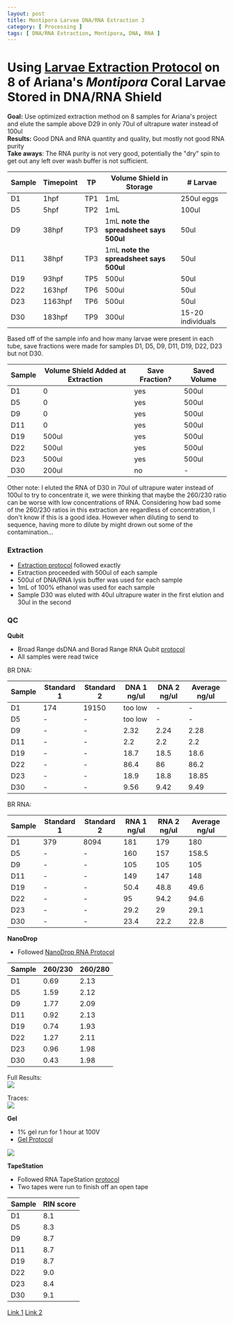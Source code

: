 ```yaml
---
layout: post
title: Montipora Larvae DNA/RNA Extraction 3
category: [ Processing ]
tags: [ DNA/RNA Extraction, Montipora, DNA, RNA ]
---
```


# Using [Larvae Extraction Protocol](https://meschedl.github.io/MESPutnam_Open_Lab_Notebook/Larvae-Ex-Protocol/) on 8 of Ariana's _Montipora_ Coral Larvae Stored in DNA/RNA Shield

**Goal:** Use optimized extraction method on 8 samples for Ariana's project and elute the sample above D29 in only 70ul of ultrapure water instead of 100ul  
**Results:** Good DNA and RNA quantity and quality, but mostly not good RNA purity  
**Take aways**: The RNA purity is not very good, potentially the "dry" spin to get out any left over wash buffer is not sufficient.  

|Sample|Timepoint|TP|Volume Shield in Storage| # Larvae|
|---|---|---|---|---|
|D1|1hpf|TP1|1mL|250ul eggs|
|D5|5hpf|TP2|1mL|100ul|
|D9|38hpf|TP3|1mL **note the spreadsheet says 500ul**|50ul|
|D11|38hpf|TP3|1mL **note the spreadsheet says 500ul**|50ul|
|D19|93hpf|TP5|500ul|50ul|
|D22|163hpf|TP6|500ul|50ul|
|D23|1163hpf|TP6|500ul|50ul|
|D30|183hpf|TP9|300ul|15-20 individuals|

Based off of the sample info and how many larvae were present in each tube, save fractions were made for samples D1, D5, D9, D11, D19, D22, D23 but not D30.

|Sample|Volume Shield Added at Extraction|Save Fraction?|Saved Volume|
|---|---|---|---|
|D1|0|yes|500ul|
|D5|0|yes|500ul|
|D9|0|yes|500ul|
|D11|0|yes|500ul|
|D19|500ul|yes|500ul|
|D22|500ul|yes|500ul|
|D23|500ul|yes|500ul|
|D30|200ul|no|-|

Other note: I eluted the RNA of D30 in 70ul of ultrapure water instead of 100ul to try to concentrate it, we were thinking that maybe the 260/230 ratio can be worse with low concentrations of RNA. Considering how bad some of the 260/230 ratios in this extraction are regardless of concentration, I don't know if this is a good idea. However when diluting to send to sequence, having more to dilute by might drown out some of the contamination...

### Extraction

- [Extraction protocol](https://meschedl.github.io/MESPutnam_Open_Lab_Notebook/Larvae-Ex-Protocol/) followed exactly
- Extraction proceeded with 500ul of each sample
- 500ul of DNA/RNA lysis buffer was used for each sample
- 1mL of 100% ethanol was used for each sample
- Sample D30 was eluted with 40ul ultrapure water in the first elution and 30ul in the second

### QC 

**Qubit**
- Broad Range dsDNA and Borad Range RNA Qubit [protocol](https://meschedl.github.io/MESPutnam_Open_Lab_Notebook/Qubit-Protocol/)
- All samples were read twice

BR DNA:

|Sample|Standard 1|Standard 2|DNA 1 ng/ul|DNA 2 ng/ul| Average ng/ul|
|---|---|---|---|---|---|
|D1|174|19150|too low|-|-|
|D5|-|-|too low|-|-|
|D9|-|-|2.32|2.24|2.28|
|D11|-|-|2.2|2.2|2.2|
|D19|-|-|18.7|18.5|18.6|
|D22|-|-|86.4|86|86.2|
|D23|-|-|18.9|18.8|18.85|
|D30|-|-|9.56|9.42|9.49|

BR RNA:

|Sample|Standard 1|Standard 2|RNA 1 ng/ul|RNA 2 ng/ul| Average ng/ul|
|---|---|---|---|---|---|
|D1|379|8094|181|179|180|
|D5|-|-|160|157|158.5|
|D9|-|-|105|105|105|
|D11|-|-|149|147|148|
|D19|-|-|50.4|48.8|49.6|
|D22|-|-|95|94.2|94.6|
|D23|-|-|29.2|29|29.1|
|D30|-|-|23.4|22.2|22.8|

**NanoDrop**

- Followed [NanoDrop RNA Protocol](https://github.com/meschedl/PPP-Lab-Resources/blob/master/Protocols/Nanodrop-RNA.md)

|Sample|260/230|260/280|
|---|---|---|
|D1|0.69|2.13|
|D5|1.59|2.12|
|D9|1.77|2.09|
|D11|0.92|2.13|
|D19|0.74|1.93|
|D22|1.27|2.11|
|D23|0.96|1.98|
|D30|0.43|1.98|

Full Results:  
![](https://raw.githubusercontent.com/meschedl/MESPutnam_Open_Lab_Notebook/master/images/IMG_4794.jpg)

Traces:  
![](https://raw.githubusercontent.com/meschedl/MESPutnam_Open_Lab_Notebook/master/images/IMG_4795.jpg)

**Gel**
- 1% gel run for 1 hour at 100V
- [Gel Protocol](https://github.com/meschedl/PPP-Lab-Resources/blob/master/Protocols/Agrose-Gel-Protocol.md)

![](https://raw.githubusercontent.com/meschedl/MESPutnam_Open_Lab_Notebook/master/images/IMG_4796%20copy.jpg)

**TapeStation**
- Followed RNA TapeStation [protocol](https://meschedl.github.io/MESPutnam_Open_Lab_Notebook/RNA-TapeStation-Protocol/)
- Two tapes were run to finish off an open tape

|Sample|RIN score|
|---|---|
|D1|8.1|
|D5|8.3|
|D9|8.7|
|D11|8.7|
|D19|8.7|
|D22|9.0|
|D23|8.4|
|D30|9.1|

[Link 1](https://github.com/meschedl/MESPutnam_Open_Lab_Notebook/blob/master/tapestation_pdfs/2021-03-22%20-%2015.54.17.pdf)
[Link 2 ](https://github.com/meschedl/MESPutnam_Open_Lab_Notebook/blob/master/tapestation_pdfs/2021-03-22%20-%2016.09.54.pdf)
